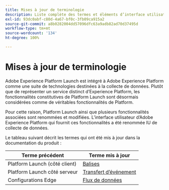 ```yaml
---
title: Mises à jour de terminologie
description: Liste complète des termes et éléments d’interface utilisateur concernés par les modifications apportées à Adobe Experience Platform Launch.
exl-id: 93dc0abf-c80d-4a67-bf0c-3fb09ca915a2
source-git-commit: a8b0282004dd57096dfc63a9adb82ad70d37495d
workflow-type: tm+mt
source-wordcount: '134'
ht-degree: 100%

---
```


# Mises à jour de terminologie

Adobe Experience Platform Launch est intégré à Adobe Experience Platform comme une suite de technologies destinées à la collecte de données. Plutôt que de représenter un service distinct d’Experience Platform, les fonctionnalités constitutives de Platform Launch sont désormais considérées comme de véritables fonctionnalités de Platform.

Pour cette raison, Platform Launch ainsi que plusieurs fonctionnalités associées sont renommées et modifiées. L’interface utilisateur d’Adobe Experience Platform qui fournit ces fonctionnalités a été renommée IU de collecte de données.

Le tableau suivant décrit les termes qui ont été mis à jour dans la documentation du produit :

| Terme précédent | Terme mis à jour |
|---|---|
| Platform Launch (côté client) | [Balises](./home.md) |
| Platform Launch côté serveur | [Transfert d’événement](./ui/event-forwarding/overview.md) |
| Configurations Edge | [Flux de données](https://experienceleague.adobe.com/docs/experience-platform/edge/fundamentals/datastreams.html?lang=fr) |

